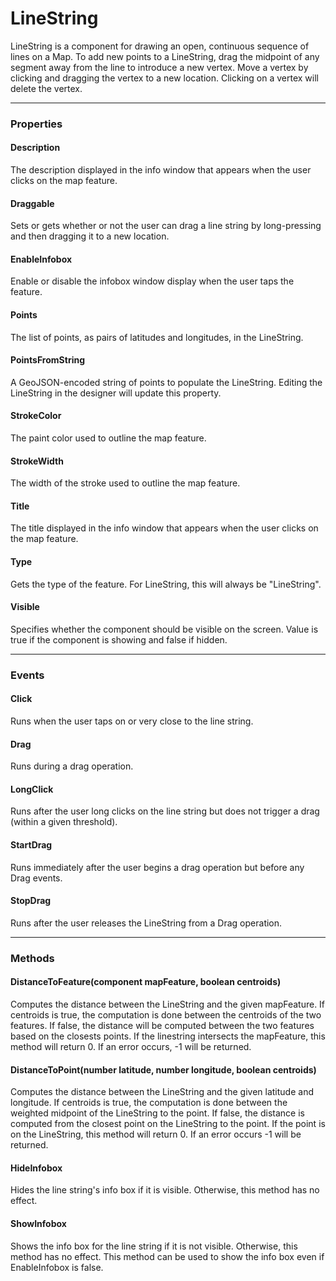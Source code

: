 # LineString

LineString is a component for drawing an open, continuous sequence of lines on a Map. To add new points to a LineString, drag the midpoint of any segment away from the line to introduce a new vertex. Move a vertex by clicking and dragging the vertex to a new location. Clicking on a vertex will delete the vertex.

---

### Properties

#### Description

The description displayed in the info window that appears when the user clicks on the map feature.

#### Draggable

Sets or gets whether or not the user can drag a line string by long-pressing and then dragging it to a new location.

#### EnableInfobox

Enable or disable the infobox window display when the user taps the feature.

#### Points

The list of points, as pairs of latitudes and longitudes, in the LineString.

#### PointsFromString

A GeoJSON-encoded string of points to populate the LineString. Editing the LineString in the designer will update this property.

#### StrokeColor

The paint color used to outline the map feature.

#### StrokeWidth

The width of the stroke used to outline the map feature.

#### Title

The title displayed in the info window that appears when the user clicks on the map feature.

#### Type

Gets the type of the feature. For LineString, this will always be "LineString".

#### Visible

Specifies whether the component should be visible on the screen. Value is true if the component is showing and false if hidden.

---

### Events

#### Click

Runs when the user taps on or very close to the line string.

#### Drag

Runs during a drag operation.

#### LongClick

Runs after the user long clicks on the line string but does not trigger a drag (within a given threshold).

#### StartDrag

Runs immediately after the user begins a drag operation but before any Drag events.

#### StopDrag

Runs after the user releases the LineString from a Drag operation.

---

### Methods

#### DistanceToFeature(component mapFeature, boolean centroids)

Computes the distance between the LineString and the given mapFeature. If centroids is true, the computation is done between the centroids of the two features. If false, the distance will be computed between the two features based on the closests points. If the linestring intersects the mapFeature, this method will return 0. If an error occurs, -1 will be returned.

#### DistanceToPoint(number latitude, number longitude, boolean centroids)

Computes the distance between the LineString and the given latitude and longitude. If centroids is true, the computation is done between the weighted midpoint of the LineString to the point. If false, the distance is computed from the closest point on the LineString to the point. If the point is on the LineString, this method will return 0. If an error occurs -1 will be returned.

#### HideInfobox

Hides the line string's info box if it is visible. Otherwise, this method has no effect.

#### ShowInfobox

Shows the info box for the line string if it is not visible. Otherwise, this method has no effect. This method can be used to show the info box even if EnableInfobox is false.
